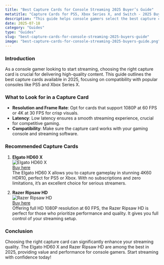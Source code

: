 ```yaml
---
title: "Best Capture Cards for Console Streaming 2025 Buyer’s Guide"
metatitle: "Capture Cards for PS5, Xbox Series X, and Switch - 2025 Buyer’s Guide"
description: "This guide helps console gamers select the best capture card for streaming gameplay, featuring detailed comparisons and setup tips."
date: 2025-07-18
category: "Guides"
type: "Guides"
slug: "best-capture-cards-for-console-streaming-2025-buyers-guide"
image: "best-capture-cards-for-console-streaming-2025-buyers-guide.png"
---
```


### Introduction
As a console gamer looking to start streaming, choosing the right capture card is crucial for delivering high-quality content. This guide outlines the best capture cards available in 2025, focusing on compatibility with popular consoles like PS5 and Xbox Series X.

### What to Look for in a Capture Card
- **Resolution and Frame Rate**: Opt for cards that support 1080P at 60 FPS or 4K at 30 FPS for crisp visuals.
- **Latency**: Low latency ensures a smooth streaming experience, crucial for competitive gaming.
- **Compatibility**: Make sure the capture card works with your gaming console and streaming software.

### Recommended Capture Cards

1. **Elgato HD60 X**  
   ![Elgato HD60 X](https://www.gamestreamingsetup.com/elgato-hd60-x.jpg)  
   [Buy here](https://amzn.to/4dZtxVc)  
   The Elgato HD60 X allows you to capture gameplay in stunning 4K60 HDR10, perfect for PS5 or Xbox. With no subscriptions and zero limitations, it’s an excellent choice for serious streamers.

2. **Razer Ripsaw HD**  
   ![Razer Ripsaw HD](https://www.gamestreamingsetup.com/razer-ripsaw-hd.jpg)  
   [Buy here](https://amzn.to/448keyM)  
   Offering full HD 1080P resolution at 60 FPS, the Razer Ripsaw HD is perfect for those who prioritize performance and quality. It gives you full control of your streaming setup.

### Conclusion
Choosing the right capture card can significantly enhance your streaming quality. The Elgato HD60 X and Razer Ripsaw HD are among the best in 2025, providing value and performance for console gamers. Start streaming with confidence today!